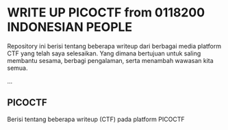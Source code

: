 # WRITE UP PICOCTF from 0118200 INDONESIAN PEOPLE

Repository ini berisi tentang beberapa writeup dari berbagai media platform CTF yang telah saya selesaikan. Yang dimana bertujuan untuk saling membantu sesama, berbagi pengalaman, serta menambah wawasan kita semua.

...

## PICOCTF

Berisi tentang beberapa writeup (CTF) pada platform PICOCTF

